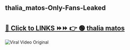 
 ## thalia_matos-Only-Fans-Leaked

# <h2><a href="https://clipsfans.com/thalia_matos&ref=git">🔗 Click to LINKS ⏩⏩ 👉 🟢 thalia matos </a></h2>

<a href="https://clipsfans.com/thalia_matos&ref=git" rel="nofollow" data-target="animated-image.originalLink"><img src="https://i.ibb.co.com/xMMVF88/686577567.gif" alt="Viral Video Original" style="max-width: 100%; display: inline-block;" data-target="animated-image.originalImage"></a>
